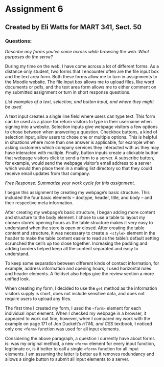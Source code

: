 # Assignment 6

## Created by Eli Watts for MART 341, Sect. 50

### Questions:

*Describe any forms you've come across while browsing the web. What purposes do the serve?*

During my time on the web, I have come across a lot of different forms. As a distance only student, two forms that I encounter often are the file input box and the text area form. Both these forms allow me to turn in assignments to the Moodle website. The file input box allows me to upload files, like word documents or pdfs, and the text area form allows me to either comment on my submitted assignment or turn in short response questions.

*List examples of a text, selection, and button input, and where they might be used.*

A text input creates a single line field where users can type text. This form can be used as a place for return visitors to type in their username when signing into a website. Selection inputs give webpage visitors a few options to chose between when answering a question. Checkbox buttons, a kind of selection input, allow users to chose one or multiple options. This is helpful in situations where more than one answer is applicable, for example when asking customers which company services they interacted with as they may have interacted with multiple. Finally, button inputs create a clickable button that webpage visitors click to send a form to a server. A subscribe button, for example, would send the webpage visitor’s email address to a server which would then place them in a mailing list directory so that they could receive email updates from that company.

*Free Response: Summarize your work cycle for this assignment.*

I began this assignment by creating my webpage’s basic structure. This included the four basic elements – doctype, header, title, and body – and their respective meta information.

After creating my webpage’s basic structure, I began adding more content and structure to the body element. I chose to use a table to layout my chosen store’s opening hours as the table structure makes it very easy to understand when the store is open or closed. After creating the table content and structure, it was necessary to create a` <style>` element in the header to make the table content easier to read as the table’s default setting scrunched the cell’s up too close together. Increasing the padding and adding borders helped keep all the content separated and easy to understand.

To keep some separation between different kinds of contact information, for example, address information and opening hours, I used horizontal rules and header elements. A fieldset also helps give the review section a more unified look.

When creating my form, I decided to use the `get` method as the information visitors supply is short, does not include sensitive data, and does not require users to upload any files.

The first time I created my form, I used the `<form>` element for each individual input element. When I checked my webpage in a browser, it appeared to work out fine, however, when I compared my work with the example on page 171 of Jon Duckett’s *HTML and CSS* textbook, I noticed only one `<form>` function was used for all input elements.

Considering the above paragraph, a question I currently have about forms is: was my original method, a new `<form>` element for every input function, legitimate or, is it better to call a single `<form>` function for all input elements. I am assuming the latter is better as it removes redundancy and allows a single button to submit all input elements to a server.

